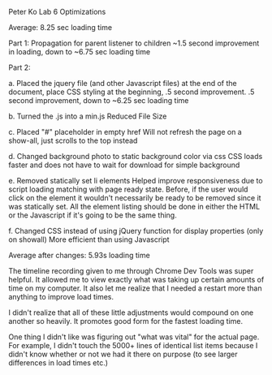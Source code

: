 Peter Ko
Lab 6
Optimizations

Average: 8.25 sec loading time

Part 1: Propagation for parent listener to children 
	~1.5 second improvement in loading, down to ~6.75 sec loading time

Part 2:

a. Placed the jquery file (and other Javascript files) at the end of the document, place CSS styling at the beginning, .5 second improvement.
	.5 second improvement, down to ~6.25 sec loading time
	
b. Turned the .js into a min.js 
	Reduced File Size
	
c. Placed "#" placeholder in empty href
	Will not refresh the page on a show-all, just scrolls to the top instead
	
d. Changed background photo to static background color via css
	CSS loads faster and does not have to wait for download for simple background
	
e. Removed statically set li elements
	Helped improve responsiveness due to script loading matching with page ready state. Before, if the user would click on the element it wouldn't necessarily be ready to be removed since it was statically set. All the element listing should be done in either the HTML or the Javascript if it's going to be the same thing.
	
f. Changed CSS instead of using jQuery function for display properties (only on showall)
	More efficient than using Javascript
	
Average after changes: 5.93s loading time

The timeline recording given to me through Chrome Dev Tools was super helpful. It allowed me to view exactly what was taking up certain amounts of time on my computer. It also let me realize that I needed a restart more than anything to improve load times.

I didn't realize that all of these little adjustments would compound on one another so heavily. It promotes good form for the fastest loading time.

One thing I didn't like was figuring out "what was vital" for the actual page. For example, I didn't touch the 5000+ lines of identical list items because I didn't know whether or not we had it there on purpose (to see larger differences in load times etc.)